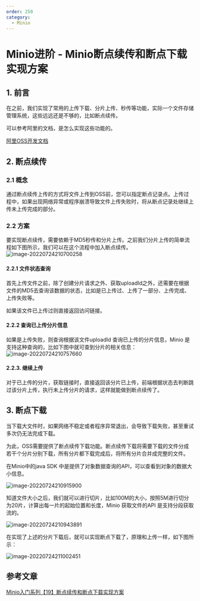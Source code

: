 ```yaml
---
order: 250
category:
  - Minio
---
```


# Minio进阶 - Minio断点续传和断点下载实现方案

## 1. 前言

在之前，我们实现了常用的上传下载、分片上传、秒传等功能，实际一个文件存储管理系统，这些远远还是不够的，比如断点续传。

可以参考阿里的文档，是怎么实现这些功能的。

[阿里OSS开发文档](https://help.aliyun.com/document_detail/84785.html)

## 2. 断点续传

### 2.1 概念

通过断点续传上传的方式将文件上传到OSS前，您可以指定断点记录点。上传过程中，如果出现网络异常或程序崩溃导致文件上传失败时，将从断点记录处继续上传未上传完成的部分。

### 2.2 方案

要实现断点续传，需要依赖于MD5秒传和分片上传。之前我们分片上传的简单流程如下图所示，我们可以在这个流程中加入断点续传。
![image-20220724210700258](https://zszblog.oss-cn-beijing.aliyuncs.com/zszblog/image-20220724210700258.png)

#### 2.2.1 文件状态查询

首先上传文件之前，除了创建分片请求之外、获取uploadId之外，还需要在根据文件的MD5去查询该数据的状态，比如是已上传过、上传了一部分、上传完成、上传失败等。

如果该文件已上传过则直接返回访问链接。

#### 2.2.2 查询已上传分片信息

如果是上传失败，则查询根据该文件uploadId 查询已上传的分片信息，Minio 是支持这种查询的，比如下图中就可查到分片的相关信息：
![image-20220724210757660](https://zszblog.oss-cn-beijing.aliyuncs.com/zszblog/image-20220724210757660.png)

#### 2.2.3. 继续上传

对于已上传的分片，获取链接时，直接返回该分片已上传，前端根据状态去判断跳过该分片上传，执行未上传分片的请求，这样就能做到断点续传了。

## 3. 断点下载

当下载大文件时，如果网络不稳定或者程序异常退出，会导致下载失败，甚至重试多次仍无法完成下载。

为此，OSS需要提供了断点续传下载功能。断点续传下载将需要下载的文件分成若干个分片分别下载，所有分片都下载完成后，将所有分片合并成完整的文件。

在Minio中的java SDK 中是提供了对象数据查询的API，可以查看到对象的数据大小信息。

![image-20220724210915900](https://zszblog.oss-cn-beijing.aliyuncs.com/zszblog/image-20220724210915900.png)

知道文件大小之后，我们就可以进行切片，比如100M的大小，按照5M进行切分为20片，计算出每一片的起始位置和长度，Minio 获取文件的API 是支持分段获取流的。

![image-20220724210943891](https://zszblog.oss-cn-beijing.aliyuncs.com/zszblog/image-20220724210943891.png)

在实现了上述的分片下载后，就可以实现断点下载了，原理和上传一样，如下图所示：

![image-20220724211002451](https://zszblog.oss-cn-beijing.aliyuncs.com/zszblog/image-20220724211002451.png)

## 参考文章

[Minio入门系列【19】断点续传和断点下载实现方案](https://yunyanchengyu.blog.csdn.net/article/details/123522111)